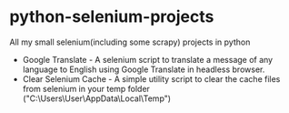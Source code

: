 # python-selenium-projects
All my small selenium(including some scrapy) projects in python
 - Google Translate - A selenium script to translate a message of any language to English using Google Translate in headless browser.
 - Clear Selenium Cache - A simple utility script to clear the cache files from selenium in your temp folder ("C:\Users\User\AppData\Local\Temp")
